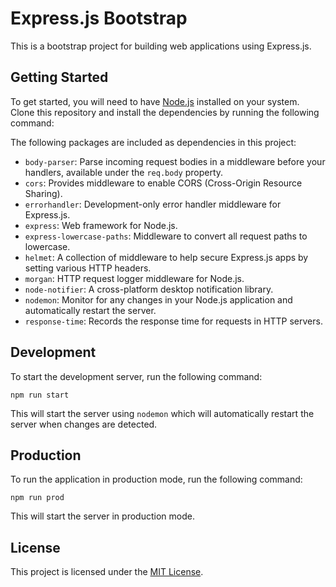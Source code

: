 # Express.js Bootstrap

This is a bootstrap project for building web applications using Express.js.

## Getting Started

To get started, you will need to have [Node.js](https://nodejs.org/) installed on your system. Clone this repository and install the dependencies by running the following command:

The following packages are included as dependencies in this project:

- `body-parser`: Parse incoming request bodies in a middleware before your handlers, available under the `req.body` property.
- `cors`: Provides middleware to enable CORS (Cross-Origin Resource Sharing).
- `errorhandler`: Development-only error handler middleware for Express.js.
- `express`: Web framework for Node.js.
- `express-lowercase-paths`: Middleware to convert all request paths to lowercase.
- `helmet`: A collection of middleware to help secure Express.js apps by setting various HTTP headers.
- `morgan`: HTTP request logger middleware for Node.js.
- `node-notifier`: A cross-platform desktop notification library.
- `nodemon`: Monitor for any changes in your Node.js application and automatically restart the server.
- `response-time`: Records the response time for requests in HTTP servers.

## Development

To start the development server, run the following command:

`npm run start`

This will start the server using `nodemon` which will automatically restart the server when changes are detected.

## Production

To run the application in production mode, run the following command:

`npm run prod`

This will start the server in production mode.

## License

This project is licensed under the [MIT License](LICENSE).
